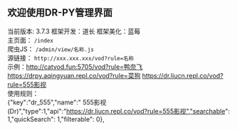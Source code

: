 ## 欢迎使用DR-PY管理界面  
当前版本: 3.7.3 框架开发：道长 框架美化：蓝莓    
主页面： `/index`  
爬虫JS： `/admin/view/名称.js`  
源链接： `http://xxx.xxx.xxx/vod?rule=名称`  
示例：http://catvod.fun:5705/vod?rule=鸭奈飞  https://drpy.aqingyuan.repl.co/vod?rule=菜狗  https://dr.liucn.repl.co/vod?rule=555影视  
使用规则：  
{"key":"dr_555","name":" 555影视(Dr)","type":1,"api":"https://dr.liucn.repl.co/vod?rule=555影视","searchable": 1,"quickSearch": 1,"filterable": 0},  

